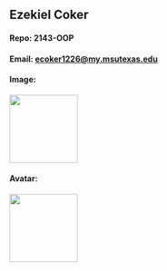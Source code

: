 ## Ezekiel Coker

#### Repo: 2143-OOP

#### Email: ecoker1226@my.msutexas.edu

#### Image:
<img src="https://github.com/user-attachments/assets/ed493d53-e00c-41c4-bf09-aa8b1e6fcd3b" width="120">

#### Avatar:
<img src="https://github.com/user-attachments/assets/da71113e-1c18-4500-96be-7903ad206f1e" width="120">
